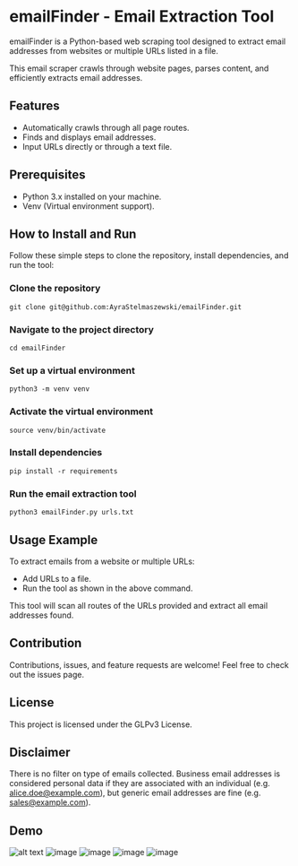 # emailFinder - Email Extraction Tool
emailFinder is a Python-based web scraping tool designed to extract email addresses from websites or multiple URLs listed in a file. 

This email scraper crawls through website pages, parses content, and efficiently extracts email addresses.

## Features
- Automatically crawls through all page routes.
- Finds and displays email addresses.
- Input URLs directly or through a text file.

## Prerequisites
- Python 3.x installed on your machine.
- Venv (Virtual environment support).

  
## How to Install and Run

Follow these simple steps to clone the repository, install dependencies, and run the tool:

### Clone the repository
```
git clone git@github.com:AyraStelmaszewski/emailFinder.git
```

### Navigate to the project directory
```
cd emailFinder
```

### Set up a virtual environment

```
python3 -m venv venv
```

### Activate the virtual environment
```
source venv/bin/activate
```

### Install dependencies
```
pip install -r requirements
```
### Run the email extraction tool
```
python3 emailFinder.py urls.txt 
```


## Usage Example
To extract emails from a website or multiple URLs:

- Add URLs to a file.
- Run the tool as shown in the above command.


This tool will scan all routes of the URLs provided and extract all email addresses found.

## Contribution
Contributions, issues, and feature requests are welcome! Feel free to check out the issues page.

## License
This project is licensed under the GLPv3 License.

## Disclaimer
There is no filter on type of emails collected. 
Business email addresses is considered personal data if they are associated with an individual (e.g. alice.doe@example.com), but generic email addresses are fine (e.g. sales@example.com).

## Demo 
![alt text](https://github.com/past3ll3/emailFinder/blob/main/demo.gif)
![image](https://github.com/user-attachments/assets/73892d0c-7f4b-4d2f-8454-1f96151215a9)
![image](https://github.com/user-attachments/assets/6db660e4-8930-44a4-a1ee-42a37d8da15e)
![image](https://github.com/user-attachments/assets/cc790f66-12e9-4459-84e7-68530da62553)
![image](https://github.com/user-attachments/assets/fd9b3c3f-17fa-436d-8843-0a4099d0f81f)

